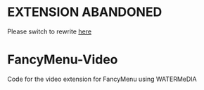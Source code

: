 # EXTENSION ABANDONED
Please switch to rewrite [here](https://github.com/SrRapero720/fancymenu-multimedia/issues)

# FancyMenu-Video
Code for the video extension for FancyMenu using WATERMeDIA
